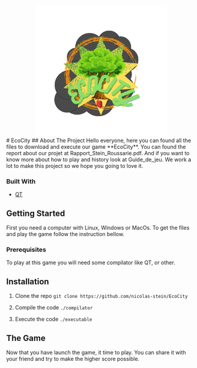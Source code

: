 <div align="center">
  <a href="https://github.com/nicolas-stein/EcoCity">
    <img src="logo.png" alt="Logo" width="350" height="350">
  </a>
</div>
# EcoCity
## About The Project
Hello everyone, here you can found all the files to download and execute our game **EcoCity**.
You can found the report about our projet at Rapport_Stein_Roussarie.pdf.
And if you want to know more about how to play and history look at Guide_de_jeu.
We work a lot to make this project so we hope you going to love it.

### Built With
- [QT](https://www.qt.io/ "QT")

## Getting Started
First you need a computer with Linux, Windows or MacOs. To get the files and play the game follow the instruction bellow.

### Prerequisites
To play at this game you will need some compilator like QT, or other.

## Installation
1. Clone the repo
`git clone https://github.com/nicolas-stein/EcoCity`

2. Compile the code
`./compilator`

3. Execute the code
`./executable`

## The Game
Now that you have launch the game, it time to play. You can share it with your friend and try to make the higher score possible.


